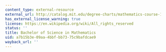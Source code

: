 ```yaml
---
content_type: external-resource
external_url: http://catalog.mit.edu/degree-charts/mathematics-course-18/
has_external_license_warning: true
license: https://en.wikipedia.org/wiki/All_rights_reserved
status: ''
title: Bachelor of Science in Mathematics
uid: a7b15b3e-09aa-4bbf-bb73-75c9bafdcae9
wayback_url: ''
---
```

